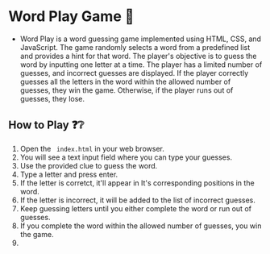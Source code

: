 # Word Play Game 👾
- Word Play is a word guessing game implemented using HTML, CSS, and JavaScript. The game randomly selects a word from a predefined list and provides a hint for that word. The player's objective is to guess the word by inputting one letter at a time. The player has a limited number of guesses, and incorrect guesses are displayed. If the player correctly guesses all the letters in the word within the allowed number of guesses, they win the game. Otherwise, if the player runs out of guesses, they lose.
## How to Play ❓❔
1. Open the ` index.html` in your web browser.
2. You will see a text input field where you can type your guesses.
3. Use the provided clue to guess the word.
4. Type a letter and press enter.
5. If the letter is corretct, it'll appear in It's corresponding positions in the word.
6. If the letter is incorrect, it will be added to the list of incorrect guesses.
7. Keep guessing letters until you either complete the word or run out of guesses.
8. If you complete the word within the allowed number of guesses, you win the game.
9. 